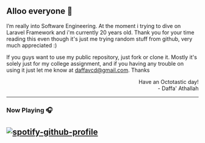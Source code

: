 ## Alloo everyone 👋

I’m really into Software Engineering. At the moment i trying to dive on Laravel Framework and i'm currently 20 years old. Thank you for your time reading this even though it's just me trying random stuff from github, very much appreciated :)

If you guys want to use my public repository, just fork or clone it. Mostly it's solely just for my college assignment, and if you having any trouble on using it just let me know at daffavcd@gmail.com. Thanks

<p align="right">
Have an Octotastic day!<br>
- Daffa' Athallah
</p>

---



### Now Playing 🎧

[![spotify-github-profile](https://spotify-github-profile.vercel.app/api/view?uid=fi1z0t5q424ypbm7xtj35byrq&cover_image=true&theme=default&bar_color_cover=true)](https://github.com/kittinan/spotify-github-profile)
<br/>
---

